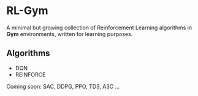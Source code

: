 # RL-Gym

A minimal but growing collection of Reinforcement Learning algorithms in **Gym** environments, written for learning purposes.

## Algorithms
- DQN  
- REINFORCE  

Coming soon: SAC, DDPG, PPO, TD3, A3C …
